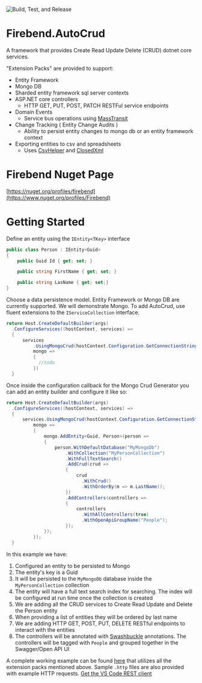 ![Build, Test, and Release](https://github.com/firebend/auto-crud/workflows/Build,%20Test,%20and%20Release/badge.svg)

# Firebend.AutoCrud
A framework that provides Create Read Update Delete (CRUD) dotnet core services.

"Extension Packs" are provided to support:
- Entity Framework
- Mongo DB
- Sharded entity framework sql server contexts
- ASP.NET core controllers
  * HTTP GET, PUT, POST, PATCH RESTFul service endpoints
- Domain Events
  * Service bus operations using [MassTransit](https://masstransit-project.com/)
- Change Tracking ( Entity Change Audits )
  * Ability to persist entity changes to mongo db or an entity framework context
- Exporting entities to csv and spreadsheets
  * Uses [CsvHelper](https://joshclose.github.io/CsvHelper/) and [ClosedXml](https://github.com/ClosedXML/ClosedXML)

# Firebend Nuget Page
[https://nuget.org/profiles/firebend](https://www.nuget.org/profiles/Firebend)

# Getting Started

Define an entity using the `IEntity<TKey>` interface

```cs
public class Person : IEntity<Guid>
{
    public Guid Id { get; set; }

    public string FirstName { get; set; }

    public string LasName { get; set;}
}
```

Choose a data persistence model. Entity Framework or Mongo DB are currently supported. We will demonstrate Mongo.
To add AutoCrud, use fluent extensions to the `IServiceCollection` interface.

```cs
return Host.CreateDefaultBuilder(args)
  .ConfigureServices((hostContext, services) =>
  {
      services
          .UsingMongoCrud(hostContext.Configuration.GetConnectionString("Mongo"),
          mongo =>
          {
            //todo
          })
  }
```

Once inside the configuration callback for the Mongo Crud Generator you can add an entity builder and configure it like so:

```cs
return Host.CreateDefaultBuilder(args)
  .ConfigureServices((hostContext, services) =>
  {
      services.UsingMongoCrud(hostContext.Configuration.GetConnectionString("Mongo"),
          mongo =>
          {
              mongo.AddEntity<Guid, Person>(person =>
              {
                  person.WithDefaultDatabase("MyMongoDb")
                      .WithCollection("MyPersonCollection")
                      .WithFullTextSearch()
                      .AddCrud(crud =>
                      {
                          crud
                            .WithCrud()
                            .WithOrderBy(m => m.LastName));
                      })
                      .AddControllers(controllers => 
                      {
                          controllers
                            .WithAllControllers(true)
                            .WithOpenApiGroupName("People");
                      });
              });
          });
  }
```

In this example we have:
1. Configured an entity to be persisted to Mongo
2. The entity's key is a Guid
3. It will be persisted to the `MyMongoDb` database inside the `MyPersonCollection` collection
4. The entity will have a full text search index for searching. The index will be configured at run time once the collection is created
5. We are adding all the CRUD services to Create Read Update and Delete the Person entity
6. When providing a list of entities they will be ordered by last name
7. We are adding HTTP GET, POST, PUT, DELETE RESTful endpoints to interact with the entities
8. The controllers will be annotated with [Swashbuckle](https://github.com/domaindrivendev/Swashbuckle.AspNetCore) annotations. The controllers will be tagged with `People` and grouped together in the Swagger/Open API UI

A complete working example can be found [here](Firebend.AutoCrud/Firebend.AutoCrud.Web.Sample) that utilizes all the extension packs mentioned above. Sample `.http` files are also provided with example HTTP requests. [Get the VS Code REST client](https://marketplace.visualstudio.com/items?itemName=humao.rest-client)
